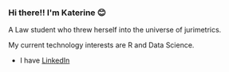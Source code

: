 ### Hi there!! I'm Katerine :blush:

A Law student who threw herself into the universe of jurimetrics.

My current technology interests are R and Data Science.


- I have [LinkedIn](https://www.linkedin.com/in/katerinewitkoski/)

